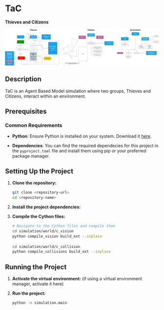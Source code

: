 # TaC
**Thieves and Citizens**

![Behavior](https://github.com/viktorvesely/TaC/blob/main/tac_flow_chart_v1.2.png?raw=True)

## Description

TaC is an Agent Based Model simulation where two groups, Thieves and Citizens, interact within an environment.

## Prerequisites

### Common Requirements
- **Python**: Ensure Python is installed on your system. Download it [here](https://www.python.org/downloads/).

- **Dependencies**: You can find the required dependecies for this project in the `pyproject.toml` file and install them using pip or your preferred package manager.

## Setting Up the Project

1. **Clone the repository:**
   ```bash
   git clone <repository-url>
   cd <repository-name>
   ```

2. **Install the project dependencies:**
   
3. **Compile the Cython files:**
   ```bash
   # Navigate to the Cython files and compile them
   cd simulation/world/c_vision
   python compile_vision build_ext --inplace
   
   cd simulation/world/c_collision
   python compile_collisions build_ext --inplace
   ```

## Running the Project

1. **Activate the virtual environment:**
   (if using a virtual environment manager, activate it here)

2. **Run the project:**
   ```bash
   python -m simulation.main
   ```
